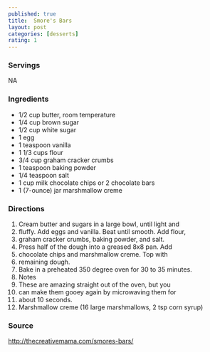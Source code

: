 ```yaml
---
published: true
title:  Smore's Bars
layout: post
categories: [desserts]
rating: 1
---
```

### Servings
NA

### Ingredients
- 1/2 cup butter, room temperature
- 1/4 cup brown sugar
- 1/2 cup white sugar
- 1 egg
- 1 teaspoon vanilla
- 1 1/3 cups flour
- 3/4 cup graham cracker crumbs
- 1 teaspoon baking powder
- 1/4 teaspoon salt
- 1 cup milk chocolate chips or 2 chocolate bars
- 1 (7-ounce) jar marshmallow creme

### Directions
1. Cream butter and sugars in a large bowl, until light and
2. fluffy. Add eggs and vanilla. Beat until smooth. Add flour,
3. graham cracker crumbs, baking powder, and salt.
4. Press half of the dough into a greased 8x8 pan. Add
5. chocolate chips and marshmallow creme. Top with
6. remaining dough.
7. Bake in a preheated 350 degree oven for 30 to 35 minutes.
8. Notes
9. These are amazing straight out of the oven, but you
10. can make them gooey again by microwaving them for
11. about 10 seconds.
12. Marshmallow creme (16 large marshmallows, 2 tsp corn syrup)

### Source
<a href="http://thecreativemama.com/smores-bars/" target="new">http://thecreativemama.com/smores-bars/</a>
